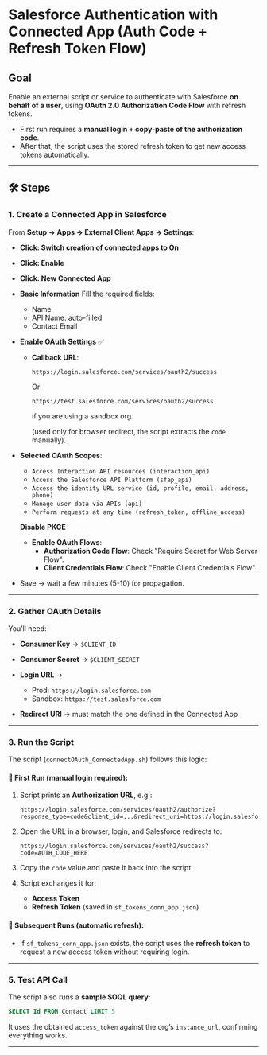 # Salesforce Authentication with Connected App (Auth Code + Refresh Token Flow)

## Goal

Enable an external script or service to authenticate with Salesforce **on behalf of a user**, using **OAuth 2.0 Authorization Code Flow** with refresh tokens.

* First run requires a **manual login + copy-paste of the authorization code**.
* After that, the script uses the stored refresh token to get new access tokens automatically.

---

## 🛠️ Steps

### 1. Create a Connected App in Salesforce

From **Setup → Apps -> External Client Apps -> Settings**:
   * **Click: Switch creation of connected apps to On**
   * **Click: Enable**
   * **Click: New Connected App**
* **Basic Information**
   Fill the required fields:
  * Name
  * API Name: auto-filled
  * Contact Email

* **Enable OAuth Settings** ✅

  * **Callback URL**:

    ```
    https://login.salesforce.com/services/oauth2/success
    ```
    Or
    ```
    https://test.salesforce.com/services/oauth2/success
    ```
    if you are using a sandbox org.

    (used only for browser redirect, the script extracts the `code` manually).
* **Selected OAuth Scopes**:

   * `Access Interaction API resources (interaction_api)`
   * `Access the Salesforce API Platform (sfap_api)`
   * `Access the identity URL service (id, profile, email, address, phone)`
   * `Manage user data via APIs (api)`
   * `Perform requests at any time (refresh_token, offline_access)`

   **Disable PKCE**
   * **Enable OAuth Flows**:
      * **Authorization Code Flow**: Check "Require Secret for Web Server Flow".
      * **Client Credentials Flow**: Check "Enable Client Credentials Flow".

* Save → wait a few minutes (5-10) for propagation.

---

### 2. Gather OAuth Details

You’ll need:

* **Consumer Key** → `$CLIENT_ID`
* **Consumer Secret** → `$CLIENT_SECRET`
* **Login URL** →

  * Prod: `https://login.salesforce.com`
  * Sandbox: `https://test.salesforce.com`
* **Redirect URI** → must match the one defined in the Connected App

---

### 3. Run the Script

The script (`connectOAuth_ConnectedApp.sh`) follows this logic:

#### 🔑 First Run (manual login required):

1. Script prints an **Authorization URL**, e.g.:

   ```
   https://login.salesforce.com/services/oauth2/authorize?response_type=code&client_id=...&redirect_uri=https://login.salesforce.com/services/oauth2/success&scope=refresh_token%20api
   ```
2. Open the URL in a browser, login, and Salesforce redirects to:

   ```
   https://login.salesforce.com/services/oauth2/success?code=AUTH_CODE_HERE
   ```
3. Copy the `code` value and paste it back into the script.
4. Script exchanges it for:

   * **Access Token**
   * **Refresh Token** (saved in `sf_tokens_conn_app.json`)

#### 🔄 Subsequent Runs (automatic refresh):

* If `sf_tokens_conn_app.json` exists, the script uses the **refresh token** to request a new access token without requiring login.

---

### 5. Test API Call

The script also runs a **sample SOQL query**:

```sql
SELECT Id FROM Contact LIMIT 5
```

It uses the obtained `access_token` against the org’s `instance_url`, confirming everything works.

---